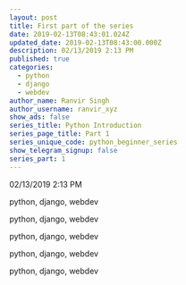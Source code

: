 ```yaml
---
layout: post
title: First part of the series
date: 2019-02-13T08:43:01.024Z
updated_date: 2019-02-13T08:43:00.000Z
description: 02/13/2019 2:13 PM
published: true
categories:
  - python
  - django
  - webdev
author_name: Ranvir Singh
author_username: ranvir_xyz
show_ads: false
series_title: Python Introduction
series_page_title: Part 1
series_unique_code: python_beginner_series
show_telegram_signup: false
series_part: 1
---
```

02/13/2019 2:13 PM



python, django, webdev



python, django, webdev



python, django, webdev



python, django, webdev



python, django, webdev